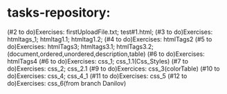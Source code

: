# tasks-repository:
(#2 to do)Exercises: firstUploadFile.txt; test#1.html;
(#3 to do)Exercises: htmltags_1; htmltag1.1; htmltag1.2;
(#4 to do)Exercises: htmlTags2
(#5 to do)Exercises: htmlTags3; htmltags3.1; htmlTags3.2;(document,ordered,unordered,description,table)
(#6 to do)Exercises: htmlTags4
(#6 to do)Exercises: css_1; css_1.1(Css_Styles)
(#7 to do)Exercises: css_2; css_2.1
(#9 to do)Exercices: css_3(colorTable)
(#10 to do)Exercises: css_4; css_4_1
(#11 to do)Exercises: css_5
(#12 to do)Exercises: css_6(from branch Danilov)

